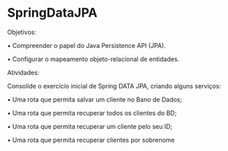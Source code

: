 # SpringDataJPA

Objetivos:

• Compreender o papel do Java Persistence API (JPA).

• Configurar o mapeamento objeto-relacional de entidades.

Atividades:

Consolide o exercício inicial de Spring DATA JPA, criando alguns serviços:

• Uma rota que permita salvar um cliente no Bano de Dados;

• Uma rota que permita recuperar todos os clientes do BD;

• Uma rota que permita recuperar um cliente pelo seu ID;

• Uma rota que permita recuperar clientes por sobrenome
